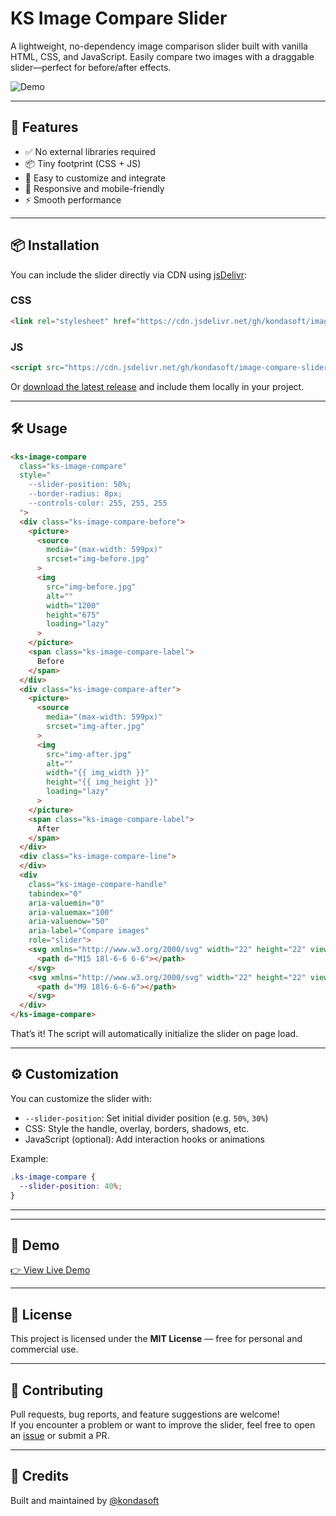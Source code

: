 # KS Image Compare Slider

A lightweight, no-dependency image comparison slider built with vanilla HTML, CSS, and JavaScript. Easily compare two images with a draggable slider—perfect for before/after effects.

![Demo](https://kondasoft.github.io/image-compare-slider/)

---

## 🚀 Features

- ✅ No external libraries required  
- 📦 Tiny footprint (CSS + JS)  
- 🔧 Easy to customize and integrate  
- 📱 Responsive and mobile-friendly  
- ⚡️ Smooth performance  

---

## 📦 Installation

You can include the slider directly via CDN using [jsDelivr](https://www.jsdelivr.com/):

### CSS

```html
<link rel="stylesheet" href="https://cdn.jsdelivr.net/gh/kondasoft/image-compare-slider@main/ks-image-compare-slider.css">
```

### JS

```html
<script src="https://cdn.jsdelivr.net/gh/kondasoft/image-compare-slider@main/ks-image-compare-slider.js" defer></script>
```

Or [download the latest release](https://github.com/kondasoft/image-compare-slider/releases) and include them locally in your project.

---

## 🛠️ Usage

```html
<ks-image-compare 
  class="ks-image-compare"
  style="
    --slider-position: 50%;
    --border-radius: 8px;
    --controls-color: 255, 255, 255
  ">
  <div class="ks-image-compare-before">
    <picture>
      <source
        media="(max-width: 599px)"
        srcset="img-before.jpg"
      >
      <img
        src="img-before.jpg"
        alt=""
        width="1200"
        height="675"
        loading="lazy"
      >
    </picture>
    <span class="ks-image-compare-label">
      Before
    </span>
  </div>
  <div class="ks-image-compare-after">
    <picture>
      <source
        media="(max-width: 599px)"
        srcset="img-after.jpg"
      >
      <img
        src="img-after.jpg"
        alt=""
        width="{{ img_width }}"
        height="{{ img_height }}"
        loading="lazy"
      >
    </picture>
    <span class="ks-image-compare-label">
      After
    </span>
  </div>
  <div class="ks-image-compare-line">
  </div>
  <div 
    class="ks-image-compare-handle" 
    tabindex="0"
    aria-valuemin="0"
    aria-valuemax="100"
    aria-valuenow="50"
    aria-label="Compare images"
    role="slider">
    <svg xmlns="http://www.w3.org/2000/svg" width="22" height="22" viewBox="0 0 24 24" fill="none" stroke="currentColor" stroke-width="2" stroke-linecap="round" stroke-linejoin="round" aria-hidden="true">
      <path d="M15 18l-6-6 6-6"></path>
    </svg>
    <svg xmlns="http://www.w3.org/2000/svg" width="22" height="22" viewBox="0 0 24 24" fill="none" stroke="currentColor" stroke-width="2" stroke-linecap="round" stroke-linejoin="round" aria-hidden="true">
      <path d="M9 18l6-6-6-6"></path>
    </svg>
  </div>
</ks-image-compare>
```

That’s it! The script will automatically initialize the slider on page load.

---

## ⚙️ Customization

You can customize the slider with:

- `--slider-position`: Set initial divider position (e.g. `50%`, `30%`)
- CSS: Style the handle, overlay, borders, shadows, etc.
- JavaScript (optional): Add interaction hooks or animations

Example:

```css
.ks-image-compare {
  --slider-position: 40%;
}
```

---

---

## 🧪 Demo

[👉 View Live Demo](https://kondasoft.github.io/image-compare-slider/)

---

## 📄 License

This project is licensed under the **MIT License** — free for personal and commercial use.

---

## 🙌 Contributing

Pull requests, bug reports, and feature suggestions are welcome!\
If you encounter a problem or want to improve the slider, feel free to open an [issue](https://github.com/kondasoft/image-compare-slider/issues) or submit a PR.

---

## 🔗 Credits

Built and maintained by [@kondasoft](https://github.com/kondasoft)


